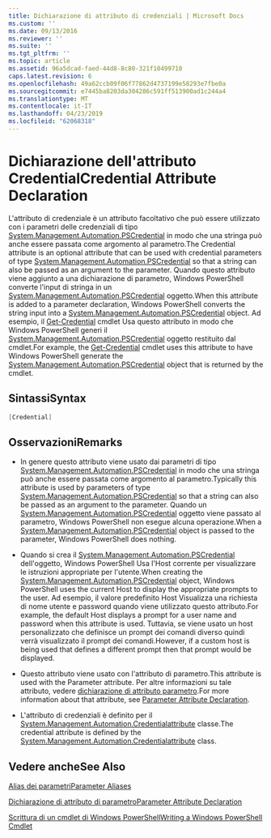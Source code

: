 ```yaml
---
title: Dichiarazione di attributo di credenziali | Microsoft Docs
ms.custom: ''
ms.date: 09/13/2016
ms.reviewer: ''
ms.suite: ''
ms.tgt_pltfrm: ''
ms.topic: article
ms.assetid: 96a5dcad-faed-44d8-8c80-321f10499710
caps.latest.revision: 6
ms.openlocfilehash: 49a62ccb09f06f77862d4737199e58293e7fbe0a
ms.sourcegitcommit: e7445ba8203da304286c591ff513900ad1c244a4
ms.translationtype: MT
ms.contentlocale: it-IT
ms.lasthandoff: 04/23/2019
ms.locfileid: "62068318"
---
```

# <a name="credential-attribute-declaration"></a><span data-ttu-id="e89b0-102">Dichiarazione dell'attributo Credential</span><span class="sxs-lookup"><span data-stu-id="e89b0-102">Credential Attribute Declaration</span></span>

<span data-ttu-id="e89b0-103">L'attributo di credenziale è un attributo facoltativo che può essere utilizzato con i parametri delle credenziali di tipo [System.Management.Automation.PSCredential](/dotnet/api/System.Management.Automation.PSCredential) in modo che una stringa può anche essere passata come argomento al parametro.</span><span class="sxs-lookup"><span data-stu-id="e89b0-103">The Credential attribute is an optional attribute that can be used with credential parameters of type [System.Management.Automation.PSCredential](/dotnet/api/System.Management.Automation.PSCredential) so that a string can also be passed as an argument to the parameter.</span></span> <span data-ttu-id="e89b0-104">Quando questo attributo viene aggiunto a una dichiarazione di parametro, Windows PowerShell converte l'input di stringa in un [System.Management.Automation.PSCredential](/dotnet/api/System.Management.Automation.PSCredential) oggetto.</span><span class="sxs-lookup"><span data-stu-id="e89b0-104">When this attribute is added to a parameter declaration, Windows PowerShell converts the string input into a [System.Management.Automation.PSCredential](/dotnet/api/System.Management.Automation.PSCredential) object.</span></span> <span data-ttu-id="e89b0-105">Ad esempio, il [Get-Credential](/powershell/module/Microsoft.PowerShell.Security/Get-Credential) cmdlet Usa questo attributo in modo che Windows PowerShell generi il [System.Management.Automation.PSCredential](/dotnet/api/System.Management.Automation.PSCredential) oggetto restituito dal cmdlet.</span><span class="sxs-lookup"><span data-stu-id="e89b0-105">For example, the [Get-Credential](/powershell/module/Microsoft.PowerShell.Security/Get-Credential) cmdlet uses this attribute to have Windows PowerShell generate the [System.Management.Automation.PSCredential](/dotnet/api/System.Management.Automation.PSCredential) object that is returned by the cmdlet.</span></span>

## <a name="syntax"></a><span data-ttu-id="e89b0-106">Sintassi</span><span class="sxs-lookup"><span data-stu-id="e89b0-106">Syntax</span></span>

```csharp
[Credential]
```

## <a name="remarks"></a><span data-ttu-id="e89b0-107">Osservazioni</span><span class="sxs-lookup"><span data-stu-id="e89b0-107">Remarks</span></span>

- <span data-ttu-id="e89b0-108">In genere questo attributo viene usato dai parametri di tipo [System.Management.Automation.PSCredential](/dotnet/api/System.Management.Automation.PSCredential) in modo che una stringa può anche essere passata come argomento al parametro.</span><span class="sxs-lookup"><span data-stu-id="e89b0-108">Typically this attribute is used by parameters of type [System.Management.Automation.PSCredential](/dotnet/api/System.Management.Automation.PSCredential) so that a string can also be passed as an argument to the parameter.</span></span> <span data-ttu-id="e89b0-109">Quando un [System.Management.Automation.PSCredential](/dotnet/api/System.Management.Automation.PSCredential) oggetto viene passato al parametro, Windows PowerShell non esegue alcuna operazione.</span><span class="sxs-lookup"><span data-stu-id="e89b0-109">When a [System.Management.Automation.PSCredential](/dotnet/api/System.Management.Automation.PSCredential) object is passed to the parameter, Windows PowerShell does nothing.</span></span>

- <span data-ttu-id="e89b0-110">Quando si crea il [System.Management.Automation.PSCredential](/dotnet/api/System.Management.Automation.PSCredential) dell'oggetto, Windows PowerShell Usa l'Host corrente per visualizzare le istruzioni appropriate per l'utente.</span><span class="sxs-lookup"><span data-stu-id="e89b0-110">When creating the [System.Management.Automation.PSCredential](/dotnet/api/System.Management.Automation.PSCredential) object, Windows PowerShell uses the current Host to display the appropriate prompts to the user.</span></span> <span data-ttu-id="e89b0-111">Ad esempio, il valore predefinito Host Visualizza una richiesta di nome utente e password quando viene utilizzato questo attributo.</span><span class="sxs-lookup"><span data-stu-id="e89b0-111">For example, the default Host displays a prompt for a user name and password when this attribute is used.</span></span> <span data-ttu-id="e89b0-112">Tuttavia, se viene usato un host personalizzato che definisce un prompt dei comandi diverso quindi verrà visualizzato il prompt dei comandi.</span><span class="sxs-lookup"><span data-stu-id="e89b0-112">However, if a custom host is being used that defines a different prompt then that prompt would be displayed.</span></span>

- <span data-ttu-id="e89b0-113">Questo attributo viene usato con l'attributo di parametro.</span><span class="sxs-lookup"><span data-stu-id="e89b0-113">This attribute is used with the Parameter attribute.</span></span> <span data-ttu-id="e89b0-114">Per altre informazioni su tale attributo, vedere [dichiarazione di attributo parametro](./parameter-attribute-declaration.md).</span><span class="sxs-lookup"><span data-stu-id="e89b0-114">For more information about that attribute, see [Parameter Attribute Declaration](./parameter-attribute-declaration.md).</span></span>

- <span data-ttu-id="e89b0-115">L'attributo di credenziali è definito per il [System.Management.Automation.Credentialattribute](/dotnet/api/System.Management.Automation.CredentialAttribute) classe.</span><span class="sxs-lookup"><span data-stu-id="e89b0-115">The credential attribute is defined by the [System.Management.Automation.Credentialattribute](/dotnet/api/System.Management.Automation.CredentialAttribute) class.</span></span>

## <a name="see-also"></a><span data-ttu-id="e89b0-116">Vedere anche</span><span class="sxs-lookup"><span data-stu-id="e89b0-116">See Also</span></span>

[<span data-ttu-id="e89b0-117">Alias dei parametri</span><span class="sxs-lookup"><span data-stu-id="e89b0-117">Parameter Aliases</span></span>](./parameter-aliases.md)

[<span data-ttu-id="e89b0-118">Dichiarazione di attributo di parametro</span><span class="sxs-lookup"><span data-stu-id="e89b0-118">Parameter Attribute Declaration</span></span>](./parameter-attribute-declaration.md)

[<span data-ttu-id="e89b0-119">Scrittura di un cmdlet di Windows PowerShell</span><span class="sxs-lookup"><span data-stu-id="e89b0-119">Writing a Windows PowerShell Cmdlet</span></span>](./writing-a-windows-powershell-cmdlet.md)
